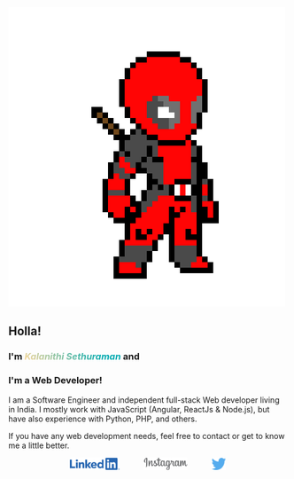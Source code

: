 [![Kalanithi Sethuraman's Digital Wallet.](./images/banner.png)](https://kalanithi.dev)

## Holla!
### I'm <span style="background: -webkit-linear-gradient(45deg,#ffd899,#02abb1 80%); -webkit-background-clip: text; -webkit-text-fill-color: transparent; font-style: italic; font-weight: 700;">Kalanithi Sethuraman</span> and
### I'm a Web Developer!
I am a Software Engineer and independent full-stack Web developer living in India. I mostly work with JavaScript (Angular, ReactJs & Node.js), but have also experience with Python, PHP, and others.

If you have any web development needs, feel free to contact or get to know me a little better.

<p style="text-align:center;"> 
<a href="https://www.linkedin.com/in/kalanithiasethuraman/" style="padding: 20px;"><img src="./images/linkedin.png" style="height: 22px; display: inline-block;"/></a> 
<a href="https://www.instagram.com/kalanithisethuraman/"  style="padding: 20px;"><img src="./images/insta.svg" style="height: 22px; display: inline-block;"/></a> 
<a href="https://twitter.com/i_am_nithi"  style="padding: 20px;"><img src="./images/twitter.svg" style="height: 22px; display: inline-block;"/></a> 
</p>